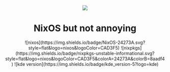 <div align="center"><img src="https://search.nixos.org/images/nix-logo.png"></div>
<h1 align="center">NixOS but not annoying</h1>

<div align="center">
![nixos](https://img.shields.io/badge/NixOS-24273A.svg?style=flat&logo=nixos&logoColor=CAD3F5)
![nixpkgs](https://img.shields.io/badge/nixpkgs-unstable-informational.svg?style=flat&logo=nixos&logoColor=CAD3F5&colorA=24273A&colorB=8aadf4)
![kde version](https://img.shields.io/badge/kde_version-5?logo=kde)
</div>